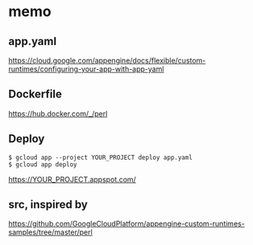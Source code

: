 # memo

## app.yaml

<https://cloud.google.com/appengine/docs/flexible/custom-runtimes/configuring-your-app-with-app-yaml>

## Dockerfile

<https://hub.docker.com/_/perl>

## Deploy

    $ gcloud app --project YOUR_PROJECT deploy app.yaml
    $ gcloud app deploy

https://YOUR_PROJECT.appspot.com/

## src, inspired by

<https://github.com/GoogleCloudPlatform/appengine-custom-runtimes-samples/tree/master/perl>
